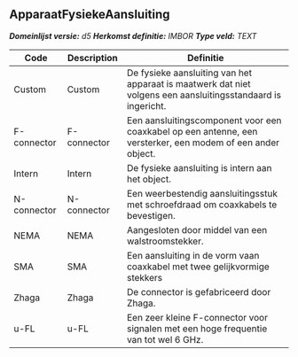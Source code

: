 ﻿## ApparaatFysiekeAansluiting

*__Domeinlijst versie:__ d5*
*__Herkomst definitie:__ IMBOR*
*__Type veld:__ TEXT*

|__Code__ |__Description__ |__Definitie__	|
|	---	|	---	|   ---	| 
| Custom | Custom | De fysieke aansluiting van het apparaat is maatwerk dat niet volgens een aansluitingsstandaard is ingericht. |
| F-connector | F-connector | Een aansluitingscomponent voor een coaxkabel op een antenne, een versterker, een modem of een ander object. |
| Intern | Intern | De fysieke aansluiting is intern aan het object. |
| N-connector | N-connector | Een weerbestendig aansluitingsstuk met schroefdraad om coaxkabels te bevestigen. |
| NEMA | NEMA | Aangesloten door middel van een walstroomstekker. |
| SMA | SMA | Een aansluiting in de vorm vaan coaxkabel met twee gelijkvormige stekkers |
| Zhaga | Zhaga | De connector is gefabriceerd door Zhaga. |
| u-FL | u-FL | Een zeer kleine F-connector voor signalen met een hoge frequentie van tot wel 6 GHz. |
